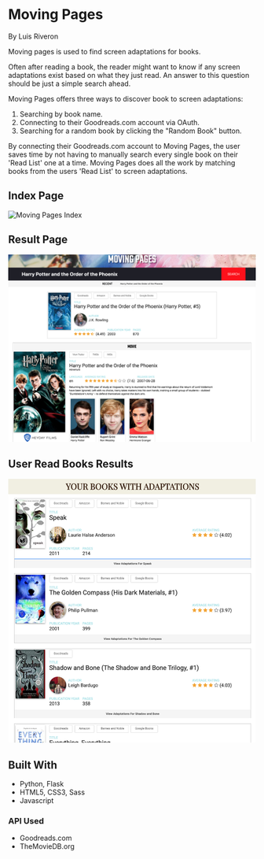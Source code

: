 # Moving Pages
By Luis Riveron

Moving pages is used to find screen adaptations for books.

Often after reading a book, the reader might want to know if any screen adaptations exist based on what they just read. An answer to this question should be just a simple search ahead.

Moving Pages offers three ways to discover book to screen adaptations:
1. Searching by book name.
2. Connecting to their Goodreads.com account via OAuth.
3. Searching for a random book by clicking the "Random Book" button.

By connecting their Goodreads.com account to Moving Pages, the user saves time by not having to manually search every single book on their 'Read List' one at a time.
Moving Pages does all the work by matching books from the users 'Read List' to screen adaptations.

## Index Page
![Moving Pages Index](Screenshots/MovingPagesIndex.png)

## Result Page
![Moving Pages Search Result](Screenshots/MovingPagesResult.png)

## User Read Books Results
![Moving Pages User Results](Screenshots/MovingPagesUserResults.png)

## Built With
- Python, Flask
- HTML5, CSS3, Sass
- Javascript

### API Used
- Goodreads.com
- TheMovieDB.org